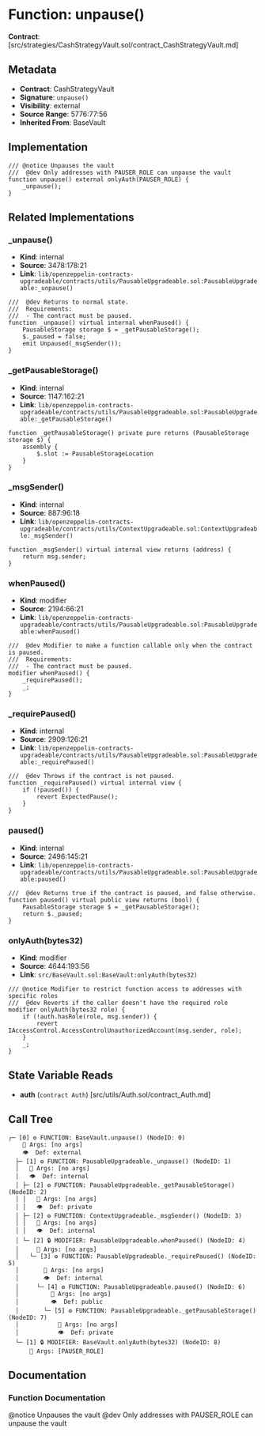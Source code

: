 # Function: unpause()

**Contract**: [src/strategies/CashStrategyVault.sol/contract_CashStrategyVault.md]

## Metadata

- **Contract**: CashStrategyVault
- **Signature**: `unpause()`
- **Visibility**: external
- **Source Range**: 5776:77:56
- **Inherited From**: BaseVault

## Implementation

```solidity
/// @notice Unpauses the vault
///  @dev Only addresses with PAUSER_ROLE can unpause the vault
function unpause() external onlyAuth(PAUSER_ROLE) {
    _unpause();
}
```

## Related Implementations

### _unpause()

- **Kind**: internal
- **Source**: 3478:178:21
- **Link**: `lib/openzeppelin-contracts-upgradeable/contracts/utils/PausableUpgradeable.sol:PausableUpgradeable:_unpause()`

```solidity
///  @dev Returns to normal state.
///  Requirements:
///  - The contract must be paused.
function _unpause() virtual internal whenPaused() {
    PausableStorage storage $ = _getPausableStorage();
    $._paused = false;
    emit Unpaused(_msgSender());
}
```

### _getPausableStorage()

- **Kind**: internal
- **Source**: 1147:162:21
- **Link**: `lib/openzeppelin-contracts-upgradeable/contracts/utils/PausableUpgradeable.sol:PausableUpgradeable:_getPausableStorage()`

```solidity
function _getPausableStorage() private pure returns (PausableStorage storage $) {
    assembly {
        $.slot := PausableStorageLocation
    }
}
```

### _msgSender()

- **Kind**: internal
- **Source**: 887:96:18
- **Link**: `lib/openzeppelin-contracts-upgradeable/contracts/utils/ContextUpgradeable.sol:ContextUpgradeable:_msgSender()`

```solidity
function _msgSender() virtual internal view returns (address) {
    return msg.sender;
}
```

### whenPaused()

- **Kind**: modifier
- **Source**: 2194:66:21
- **Link**: `lib/openzeppelin-contracts-upgradeable/contracts/utils/PausableUpgradeable.sol:PausableUpgradeable:whenPaused()`

```solidity
///  @dev Modifier to make a function callable only when the contract is paused.
///  Requirements:
///  - The contract must be paused.
modifier whenPaused() {
    _requirePaused();
    _;
}
```

### _requirePaused()

- **Kind**: internal
- **Source**: 2909:126:21
- **Link**: `lib/openzeppelin-contracts-upgradeable/contracts/utils/PausableUpgradeable.sol:PausableUpgradeable:_requirePaused()`

```solidity
///  @dev Throws if the contract is not paused.
function _requirePaused() virtual internal view {
    if (!paused()) {
        revert ExpectedPause();
    }
}
```

### paused()

- **Kind**: internal
- **Source**: 2496:145:21
- **Link**: `lib/openzeppelin-contracts-upgradeable/contracts/utils/PausableUpgradeable.sol:PausableUpgradeable:paused()`

```solidity
///  @dev Returns true if the contract is paused, and false otherwise.
function paused() virtual public view returns (bool) {
    PausableStorage storage $ = _getPausableStorage();
    return $._paused;
}
```

### onlyAuth(bytes32)

- **Kind**: modifier
- **Source**: 4644:193:56
- **Link**: `src/BaseVault.sol:BaseVault:onlyAuth(bytes32)`

```solidity
/// @notice Modifier to restrict function access to addresses with specific roles
///  @dev Reverts if the caller doesn't have the required role
modifier onlyAuth(bytes32 role) {
    if (!auth.hasRole(role, msg.sender)) {
        revert IAccessControl.AccessControlUnauthorizedAccount(msg.sender, role);
    }
    _;
}
```

## State Variable Reads

- **auth** (`contract Auth`) [src/utils/Auth.sol/contract_Auth.md]

## Call Tree

```
┌─ [0] ⚙️ FUNCTION: BaseVault.unpause() (NodeID: 0)
    💬 Args: [no args]
    👁️  Def: external
  ├─ [1] ⚙️ FUNCTION: PausableUpgradeable._unpause() (NodeID: 1)
  │   💬 Args: [no args]
  │   👁️  Def: internal
  │ ├─ [2] ⚙️ FUNCTION: PausableUpgradeable._getPausableStorage() (NodeID: 2)
  │ │   💬 Args: [no args]
  │ │   👁️  Def: private
  │ ├─ [2] ⚙️ FUNCTION: ContextUpgradeable._msgSender() (NodeID: 3)
  │ │   💬 Args: [no args]
  │ │   👁️  Def: internal
  │ └─ [2] 🔒 MODIFIER: PausableUpgradeable.whenPaused() (NodeID: 4)
  │     💬 Args: [no args]
  │   └─ [3] ⚙️ FUNCTION: PausableUpgradeable._requirePaused() (NodeID: 5)
  │       💬 Args: [no args]
  │       👁️  Def: internal
  │     └─ [4] ⚙️ FUNCTION: PausableUpgradeable.paused() (NodeID: 6)
  │         💬 Args: [no args]
  │         👁️  Def: public
  │       └─ [5] ⚙️ FUNCTION: PausableUpgradeable._getPausableStorage() (NodeID: 7)
  │           💬 Args: [no args]
  │           👁️  Def: private
  └─ [1] 🔒 MODIFIER: BaseVault.onlyAuth(bytes32) (NodeID: 8)
      💬 Args: [PAUSER_ROLE]
```

## Documentation

### Function Documentation

@notice Unpauses the vault
 @dev Only addresses with PAUSER_ROLE can unpause the vault
